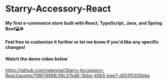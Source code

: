# Starry-Accessory-React

#### My first e-commerce store built with React, TypeScript, Java, and Spring Boot💻🌐 
#### Feel free to customize it further or let me know if you'd like any specific changes!



#### Watch the demo video below



https://github.com/valenvwi/Starry-Accessory-React/assets/119674688/39c37bd6-3bbe-40b5-bee7-d551f5305bbe

